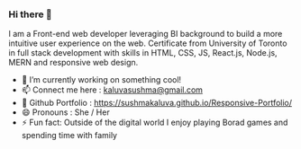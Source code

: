 ### Hi there 👋


I am a Front-end web developer leveraging BI background to build a more intuitive user experience on the web. 
Certificate from University of Toronto in full stack development with skills in HTML, CSS, JS, React.js, Node.js, MERN and responsive web design.

- 🔭 I’m currently working on something cool!
- 📫 Connect me here  : kaluvasushma@gmail.com
- 🌱 Github Portfolio : https://sushmakaluva.github.io/Responsive-Portfolio/
- 😄 Pronouns         : She / Her
- ⚡ Fun fact: Outside of the digital world I enjoy playing Borad games and spending time with family

